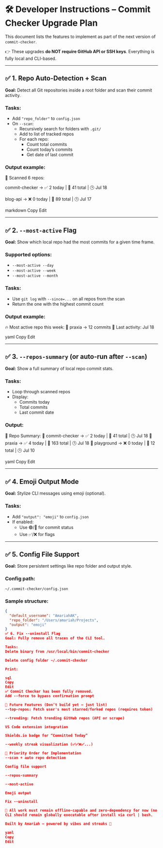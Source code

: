 # 🛠️ Developer Instructions – Commit Checker Upgrade Plan

This document lists the features to implement as part of the next version of `commit-checker`.

👉 These upgrades **do NOT require GitHub API or SSH keys**. Everything is fully local and CLI-based.

---

## ✅ 1. Repo Auto-Detection + Scan

**Goal:** Detect all Git repositories inside a root folder and scan their commit activity.

### Tasks:
- Add `"repo_folder"` to `config.json`
- On `--scan`:
  - Recursively search for folders with `.git/`
  - Add to list of tracked repos
  - For each repo:
    - Count total commits
    - Count today’s commits
    - Get date of last commit

### Output example:
📁 Scanned 6 repos:

commit-checker → ✅ 2 today | 🧮 41 total | 🕒 Jul 18

blog-api → ❌ 0 today | 🧮 89 total | 🕒 Jul 17

markdown
Copy
Edit

---

## ✅ 2. `--most-active` Flag

**Goal:** Show which local repo had the most commits for a given time frame.

### Supported options:
- `--most-active --day`
- `--most-active --week`
- `--most-active --month`

### Tasks:
- Use `git log` with `--since=...` on all repos from the scan
- Return the one with the highest commit count

### Output example:
🔥 Most active repo this week:
📁 praxia → 12 commits
📅 Last activity: Jul 18

yaml
Copy
Edit

---

## ✅ 3. `--repos-summary` (or auto-run after `--scan`)

**Goal:** Show a full summary of local repo commit stats.

### Tasks:
- Loop through scanned repos
- Display:
  - Commits today
  - Total commits
  - Last commit date

### Output:
🧾 Repo Summary:
📁 commit-checker → ✅ 2 today | 🧮 41 total | 🕒 Jul 18
📁 praxia → ✅ 4 today | 🧮 163 total | 🕒 Jul 18
📁 playground → ❌ 0 today | 🧮 12 total | 🕒 Jul 10

yaml
Copy
Edit

---

## ✅ 4. Emoji Output Mode

**Goal:** Stylize CLI messages using emoji (optional).

### Tasks:
- Add `"output": "emoji"` to `config.json`
- If enabled:
  - Use 🟢/🔴 for commit status
  - Use ✅/❌ for flags

---

## ✅ 5. Config File Support

**Goal:** Store persistent settings like repo folder and output style.

### Config path:
`~/.commit-checker/config.json`

### Sample structure:
```json
{
  "default_username": "AmariahAK",
  "repo_folder": "/Users/amariah/Projects",
  "output": "emoji"
}
✅ 6. Fix --uninstall Flag
Goal: Fully remove all traces of the CLI tool.

Tasks:
Delete binary from /usr/local/bin/commit-checker

Delete config folder ~/.commit-checker

Print:

sql
Copy
Edit
✅ Commit Checker has been fully removed.
Add --force to bypass confirmation prompt

🔄 Future Features (Don’t build yet – just list)
--top-repos: Fetch user's most starred/forked repos (requires token)

--trending: Fetch trending GitHub repos (API or scrape)

VS Code extension integration

Shields.io badge for “Committed Today”

--weekly streak visualization (✅✅❌✅...)

📅 Priority Order for Implementation
--scan + auto repo detection

Config file support

--repos-summary

--most-active

Emoji output

Fix --uninstall

📌 All work must remain offline-capable and zero-dependency for now (no API, no pip/brew).
CLI should remain globally executable after install via curl | bash.

Built by Amariah – powered by vibes and streaks 💚

yaml
Copy
Edit
